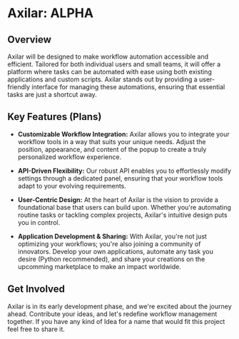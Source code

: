# Axilar: ALPHA 

## Overview

Axilar will be designed to make workflow automation accessible and efficient. Tailored for both individual users and small teams, it will offer a platform where tasks can be automated with ease using both existing applications and custom scripts. Axilar stands out by providing a user-friendly interface for managing these automations, ensuring that essential tasks are just a shortcut away.

## Key Features (Plans)

- **Customizable Workflow Integration:** Axilar allows you to integrate your workflow tools in a way that suits your unique needs. Adjust the position, appearance, and content of the popup to create a truly personalized workflow experience.

- **API-Driven Flexibility:** Our robust API enables you to effortlessly modify settings through a dedicated panel, ensuring that your workflow tools adapt to your evolving requirements. 

- **User-Centric Design:** At the heart of Axilar is the vision to provide a foundational base that users can build upon. Whether you're automating routine tasks or tackling complex projects, Axilar's intuitive design puts you in control.

- **Application Development & Sharing:** With Axilar, you're not just optimizing your workflows; you're also joining a community of innovators. Develop your own applications, automate any task you desire (Python recommended), and share your creations on the upcomming marketplace to make an impact worldwide.

## Get Involved

Axilar is in its early development phase, and we're excited about the journey ahead. Contribute your ideas, and let's redefine workflow management together. If you have any kind of Idea for a name that would fit this project feel free to share it.
